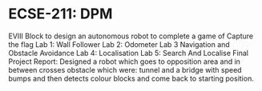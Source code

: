 # ECSE-211: DPM 
EVIII Block to design an autonomous robot to complete a game of Capture the flag
Lab 1: Wall Follower
Lab 2: Odometer
Lab 3 Navigation and Obstacle Avoidance 
Lab 4: Localisation 
Lab 5: Search And Localise
Final Project Report: Designed a robot which goes to opposition area and in between crosses obstacle which were: tunnel and a bridge with speed bumps and then detects colour blocks and come back to starting position.
